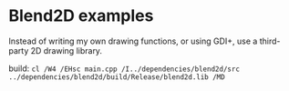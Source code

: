 # Blend2D examples

Instead of writing my own drawing functions, or using GDI+, use a third-party 2D drawing library.

build: `cl /W4 /EHsc main.cpp /I../dependencies/blend2d/src ../dependencies/blend2d/build/Release/blend2d.lib /MD`
